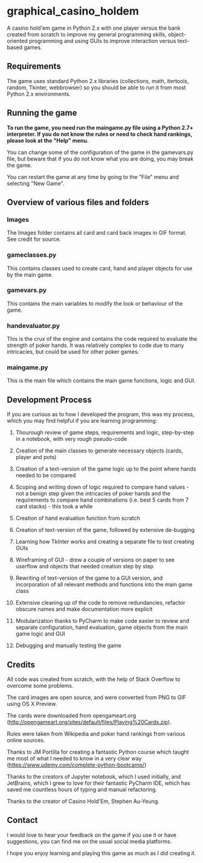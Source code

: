 # graphical_casino_holdem 
A casino hold'em game in Python 2.x with one player versus the bank created from scratch to improve my general programming skills,
object-oriented programming and using GUIs to improve interaction versus text-based games.

## Requirements 
The game uses standard Python 2.x libraries (collections, math, itertools, random, Tkinter, webbrowser) so you should be able to run
it from most Python 2.x environments.

## Running the game
**To run the game, you need run the maingame.py file using a Python 2.7+ interpreter. If you do not know the rules or need to check hand
rankings, please look at the "Help" menu.**

You can change some of the configuration of the game in the gamevars.py file, but beware that if you do not know what you are doing, 
you may break the game.

You can restart the game at any time by going to the "File" menu and selecting "New Game".

## Overview of various files and folders
### Images
The Images folder contains all card and card back images in GIF format. See credit for source.

### gameclasses.py
This contains classes used to create card, hand and player objects for use by the main game.

### gamevars.py
This contains the main variables to modify the look or behaviour of the game.

### handevaluator.py
This is the crux of the engine and contains the code required to evaluate the strength of poker hands. It was relatively complex to
code due to many intricacies, but could be used for other poker games.

### maingame.py
This is the main file which contains the main game functions, logic and GUI.

## Development Process 
If you are curious as to how I developed the program, this was my process, which you may find helpful if you are learning
programming:

1) Thourough review of game steps, requirements and logic, step-by-step in a notebook, with very rough pseudo-code

2) Creation of the main classes to generate necessary objects (cards, player and pots)

3) Creation of a text-version of the game logic up to the point where hands needed to be compared

4) Scoping and writing down of logic required to compare hand values - not a benign step given the intricacies of poker hands
and the requirements to compare hand combinations (i.e. best 5 cards from 7 card stacks) - this took a while

5) Creation of hand evaluation function from scratch

6) Creation of text-version of the game, followed by extensive de-bugging

7) Learning how TkInter works and creating a separate file to test creating GUIs

8) Wireframing of GUI - drew a couple of versions on paper to see userflow and objects that needed creation step by step

9) Rewriting of text-version of the game to a GUI version, and incorporation of all relevant methods and functions into the main game class

10) Extensive cleaning up of the code to remove redundancies, refactor obscure names and make documentation more explicit

11) Modularization thanks to PyCharm to make code easier to review and separate configuration, hand evaluation, game objects from
the main game logic and GUI

12) Debugging and manually testing the game

## Credits 
All code was created from scratch, with the help of Stack Overflow to overcome some problems.

The card images are open source, and were converted from PNG to GIF using OS X Preview.

The cards were downloaded from opengameart.org (http://opengameart.org/sites/default/files/Playing%20Cards.zip).

Rules were taken from Wikipedia and poker hand rankings from various online sources.

Thanks to JM Portilla for creating a fantastic Python course which taught me most of what I needed to know in a very clear way 
(https://www.udemy.com/complete-python-bootcamp/)

Thanks to the creators of Jupyter notebook, which I used initially, and JetBrains, which I grew to love for their fantastic PyCharm
IDE, which has saved me countless hours of typing and manual refactoring.

Thanks to the creator of Casino Hold'Em, Stephen Au-Yeung.

## Contact
I would love to hear your feedback on the game if you use it or have suggestions, you can find me on the usual social media platforms.

I hope you enjoy learning and playing this game as much as I did creating it.




